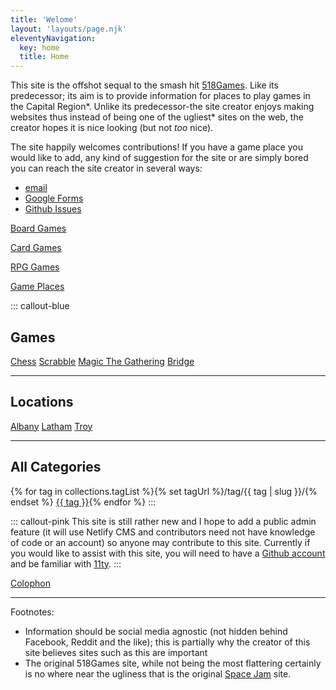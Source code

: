 ```yaml
---
title: 'Welome'
layout: 'layouts/page.njk'
eleventyNavigation:
  key: home
  title: Home
---
```


This site is the offshot sequal to the smash hit [518Games](http://518games.com/). Like its predecessor; its aim is to provide information for places to play games in the Capital Region\*. Unlike its predecessor-the site creator enjoys making websites thus instead of being one of the ugliest\* sites on the web, the creator hopes it is nice looking (but not *too* nice). 

The site happily welcomes contributions! If you have a game place you would like to add, any kind of suggestion for the site or are simply bored you can reach the site creator in several ways:

* [email](rbrittbus@gmail.com)
* [Google Forms]()
* [Github Issues]()

<div class="grid grid-cols-1 gap-6 md:grid-cols-2 mb-20">
  <a href="/tag/board+game/">
  <div class="bg-gradient-to-r from-green-400 to-blue-500 rounded-t rounded-b transition-shadow shadow-md hover:shadow-2xl text-center p-12"><p class="text-4xl text-white">Board Games</p></div>
  </a>

   <a href="/tag/card+game/">
  <div class="bg-gradient-to-r from-yellow-400 to-red-600 rounded-t rounded-b transition-shadow shadow-md hover:shadow-2xl text-center p-12"><p class="text-4xl text-white">Card Games</p></div>
  </a>

   <a href="/tag/rpg+game/">
  <div class="bg-gradient-to-r from-purple-400 via-pink-500 to-red-500 rounded-t rounded-b transition-shadow shadow-md hover:shadow-2xl text-center p-12"><p class="text-4xl text-white">RPG Games</p></div>
  </a>

   <a href="/tag/table+top/">
  <div class="bg-gradient-to-r from-pink-400 via-purple-500 to-green-400 rounded-t rounded-b transition-shadow shadow-md hover:shadow-2xl text-center p-12"><p class="text-4xl text-white">Game Places</p></div>
  </a>
</div>



::: callout-blue
## Games

[Chess](/tag/chess) [Scrabble](/tag/scrabble) [Magic The Gathering](/tag/magic) [Bridge](/tag/bridge)

________

## Locations

[Albany](/tag/albany) [Latham](/tag/latham) [Troy](/tag/troy)

_________

## All Categories

{% for tag in collections.tagList %}{% set tagUrl %}/tag/{{ tag | slug }}/{% endset %} <a class="inline-block" href="{{ tagUrl | url }}">{{ tag }}</a>{% endfor %}
:::

::: callout-pink
This site is still rather new and I hope to add a public admin feature (it will use Netlify CMS and contributors need not have knowledge of code or an account) so anyone may contribute to this site. Currently if you would like to assist with this site, you will need to have a [Github account](https://github.com/) and be familiar with [11ty](https://www.11ty.dev/).
:::

[Colophon](http://localhost:8080/colophon/)
____________

Footnotes:

* Information should be social media agnostic (not hidden behind Facebook, Reddit and the like); this is partially why the creator of this site believes sites such as this are important
* The original 518Games site, while not being the most flattering certainly is no where near the ugliness that is the original [Space Jam](https://www.spacejam.com/1996/) site.